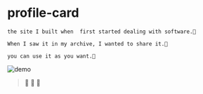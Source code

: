 # profile-card

```
the site I built when  first started dealing with software.🐝

When I saw it in my archive, I wanted to share it.🍯

you can use it as you want.🥕

```

![demo](https://i.hizliresim.com/swti2ue.jpg)

>🐝 🍯 🥕
